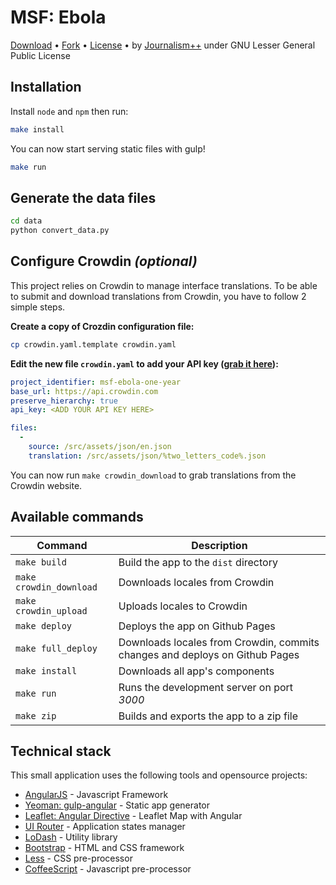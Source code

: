 # MSF: Ebola

[Download](https://github.com/jplusplus/msf-ebola/archive/gh-pages.zip) • [Fork](https://github.com/jplusplus/msf-ebola) • [License](https://github.com/jplusplus/msf-ebola/blob/master/LICENSE)  •
by [Journalism++](http://jplusplus.org/) under GNU Lesser General Public License

## Installation

Install `node` and `npm` then run:

```bash
make install
```

You can now start serving static files with gulp!

```bash
make run
```

## Generate the data files

```bash
cd data
python convert_data.py
```

## Configure Crowdin *(optional)*

This project relies on Crowdin to manage interface translations. To be able to submit and download translations from Crowdin, you have to follow 2 simple steps.

**Create a copy of Crozdin configuration file:**

```bash
cp crowdin.yaml.template crowdin.yaml
```

**Edit the new file ```crowdin.yaml``` to add your API key ([grab it here](https://crowdin.com/project/msf-ebola-one-year/settings#api)):**


```yaml
project_identifier: msf-ebola-one-year
base_url: https://api.crowdin.com
preserve_hierarchy: true
api_key: <ADD YOUR API KEY HERE>

files:
  -
    source: /src/assets/json/en.json
    translation: /src/assets/json/%two_letters_code%.json
```

You can now run ```make crowdin_download``` to grab translations from the Crowdin website.

## Available commands

Command | Description
--- | ---
`make build` | Build the app to the `dist` directory
`make crowdin_download` | Downloads locales from Crowdin
`make crowdin_upload` | Uploads locales to Crowdin
`make deploy` | Deploys the app on Github Pages
`make full_deploy` | Downloads locales from Crowdin, commits changes and deploys on Github Pages
`make install` | Downloads all app's components
`make run` | Runs the development server on port *3000*
`make zip` | Builds and exports the app to a zip file


## Technical stack

This small application uses the following tools and opensource projects:

* [AngularJS](https://angularjs.org/) - Javascript Framework
* [Yeoman: gulp-angular](https://github.com/Swiip/generator-gulp-angular) - Static app generator
* [Leaflet: Angular Directive](http://tombatossals.github.io/angular-leaflet-directive/) - Leaflet Map with Angular
* [UI Router](https://github.com/angular-ui/ui-router/) - Application states manager
* [LoDash](http://lodash.com/) - Utility library
* [Bootstrap](http://getbootstrap.com/) - HTML and CSS framework
* [Less](http://lesscss.org/) - CSS pre-processor
* [CoffeeScript](http://coffeescript.org/) - Javascript pre-processor
